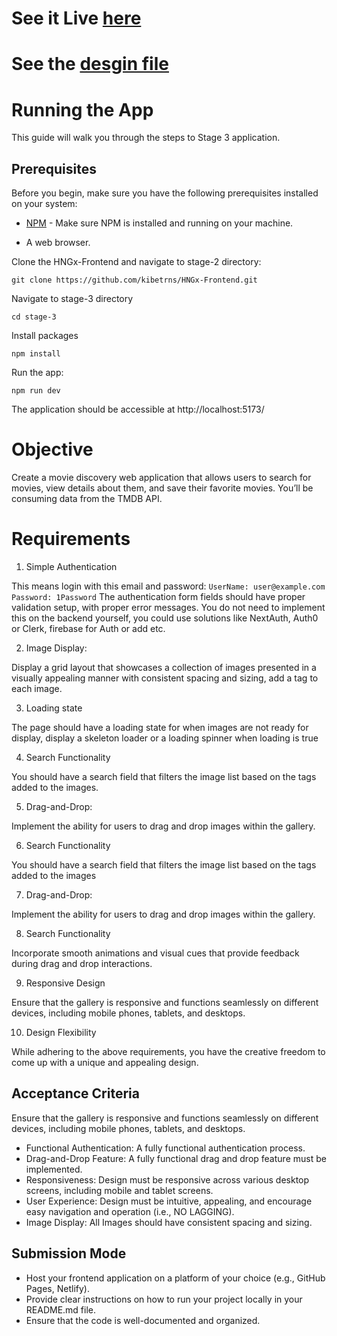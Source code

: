 # See it Live [here](https://kibetrns-hngxfrontend-stage3.onrender.com/)

# See the [desgin file](https://www.figma.com/file/w8SFbX3zM4wvDxqwGBwjWh/HNGx_Stage-3?type=design&node-id=2%3A65&mode=design&t=PqbiuTgQnPWD8PIQ-1)


# Running the App

This guide will walk you through the steps to Stage 3 application.

## Prerequisites

Before you begin, make sure you have the following prerequisites installed on your system:

- [NPM](https://docs.npmjs.com/downloading-and-installing-node-js-and-npm) - Make sure NPM is installed and running on your machine.

- A web browser. 

Clone the HNGx-Frontend and navigate to stage-2 directory:
```
git clone https://github.com/kibetrns/HNGx-Frontend.git
```
Navigate to stage-3 directory
```
cd stage-3
```
Install packages
```
npm install
```
Run the app:
```
npm run dev
```

The application should be accessible at http://localhost:5173/


# Objective

Create a movie discovery web application that allows users to search for movies, view details about them, and save their favorite movies. You’ll be consuming data from the TMDB API.

# Requirements
1. Simple Authentication

This means login with this email and password:
`UserName: user@example.com`
`Password: 1Password`
The authentication form fields should have proper validation setup, with proper error messages. You do not need to implement this on the backend yourself, you could use solutions like NextAuth, Auth0 or Clerk, firebase for Auth or add etc.

2. Image Display:

Display a grid layout that showcases a collection of images presented in a visually appealing manner with consistent spacing and sizing, add a tag to each image.

3.  Loading state

The page should have a loading state for when images are not ready for display, display a skeleton loader or a loading spinner when loading is true

4. Search Functionality

You should have a search field that filters the image list based on the tags added to the images.

5.  Drag-and-Drop:

Implement the ability for users to drag and drop images within the gallery.

6. Search Functionality

You should have a search field that filters the image list based on the tags added to the images

7.  Drag-and-Drop:

Implement the ability for users to drag and drop images within the gallery.

8. Search Functionality

Incorporate smooth animations and visual cues that provide feedback during drag and drop interactions.

9. Responsive Design

Ensure that the gallery is responsive and functions seamlessly on different devices, including mobile phones, tablets, and desktops.

10. Design Flexibility

While adhering to the above requirements, you have the creative freedom to come up with a unique and appealing design.

## Acceptance Criteria

Ensure that the gallery is responsive and functions seamlessly on different devices, including mobile phones, tablets, and desktops.
- Functional Authentication: A fully functional authentication process.
- Drag-and-Drop Feature: A fully functional drag and drop feature must be implemented.
- Responsiveness: Design must be responsive across various desktop  screens, including mobile and tablet screens.
- User Experience: Design must be intuitive, appealing, and encourage easy navigation and operation (i.e., NO LAGGING).
- Image Display: All Images should have consistent spacing and sizing.

## Submission Mode
- Host your frontend application on a platform of your choice (e.g., GitHub Pages, Netlify).
- Provide clear instructions on how to run your project locally in your README.md file.
- Ensure that the code is well-documented and organized.
